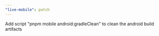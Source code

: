 ```yaml
---
"live-mobile": patch
---
```


Add script "pnpm mobile android:gradleClean" to clean the android build artifacts
